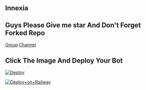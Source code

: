 ## Innexia 

## Guys Please Give me star And Don't Forget Forked Repo

[Group](t.me/SiderzChat)
[Channel](t.me/SiderzBot)

## Click The Image And Deploy Your Bot

[![Deploy](https://telegra.ph/file/e641d3dd2ccdce6a3d934.jpg)](https://heroku.com/deploy?template=https://github.com/DarkCybers/innexia.git)

[![Deploy+on+Railway](https://railway.app/button.svg)](https://railway.app/new/template?template=https://github.com/DarkCybers/innexia&envs=API_ID,API_HASH,STRING_SESSION,DATABASE_URL,ALLOW_EXCL,ALIVE_PIC,DEL_CMDS,BOT_USERNAME,BOT_ID,ENV,DONATION_LINK,DEV_USERS,MONGO_DB_URI,JOIN_LOGGER,GENIUS_API_TOKEN,EVENT_LOGS,URL,REDIS_URL,OWNER_USERNAME,OWNER_ID,No_LOAD,STRICT_GBAN,SQLALCHEMY_DATABASE_URI,SPAMWATCH_API,sw_api,TOKEN,SUPPORT_CHAT )
